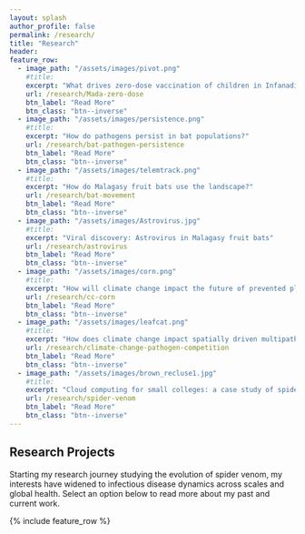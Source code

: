 ```yaml
---
layout: splash
author_profile: false
permalink: /research/
title: "Research"
header:
feature_row:
  - image_path: "/assets/images/pivot.png"
    #title: 
    excerpt: "What drives zero-dose vaccination of children in Infanadiana District, Madagascar?"
    url: /research/Mada-zero-dose
    btn_label: "Read More"
    btn_class: "btn--inverse"
  - image_path: "/assets/images/persistence.png"
    #title: 
    excerpt: "How do pathogens persist in bat populations?"
    url: /research/bat-pathogen-persistence
    btn_label: "Read More"
    btn_class: "btn--inverse"
  - image_path: "/assets/images/telemtrack.png"
    #title: 
    excerpt: "How do Malagasy fruit bats use the landscape?"
    url: /research/bat-movement
    btn_label: "Read More"
    btn_class: "btn--inverse"
  - image_path: "/assets/images/Astrovirus.jpg"
    #title: 
    excerpt: "Viral discovery: Astrovirus in Malagasy fruit bats"
    url: /research/astrovirus
    btn_label: "Read More"
    btn_class: "btn--inverse"
  - image_path: "/assets/images/corn.png"
    #title: 
    excerpt: "How will climate change impact the future of prevented planting in US corn?"
    url: /research/cc-corn
    btn_label: "Read More"
    btn_class: "btn--inverse"
  - image_path: "/assets/images/leafcat.png"
    #title: 
    excerpt: "How does climate change impact spatially driven multipathogen competition in an invasive insect system?"
    url: /research/climate-change-pathogen-competition
    btn_label: "Read More"
    btn_class: "btn--inverse"
  - image_path: "/assets/images/brown_recluse1.jpg"
    #title: 
    excerpt: "Cloud computing for small colleges: a case study of spider venom evolution"
    url: /research/spider-venom
    btn_label: "Read More"
    btn_class: "btn--inverse"
---
```


## Research Projects

Starting my research journey studying the evolution of spider venom, my interests have widened to infectious disease dynamics across scales and global health. Select an option below to read more about my past and current work.

{% include feature_row %}

